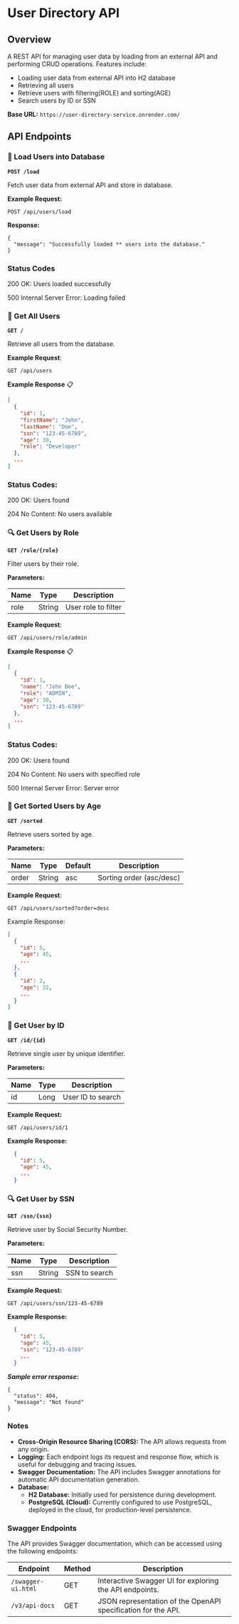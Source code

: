 # User Directory API


## Overview

A REST API for managing user data by loading from an external API and performing CRUD operations. Features include:
- Loading user data from external API into H2 database
- Retrieving all users
- Retrieve users with filtering(ROLE) and sorting(AGE)
- Search users by ID or SSN

**Base URL:** `https://user-directory-service.onrender.com/`

## API Endpoints

### 🚀 Load Users into Database

**`POST /load`**

Fetch user data from external API and store in database.

**Example Request:**
```http
POST /api/users/load
```

**Response:**

```
{
  "message": "Successfully loaded ** users into the database."
}
```

### Status Codes

200 OK: Users loaded successfully

500 Internal Server Error: Loading failed

### 📄 Get All Users
**`GET /`**

Retrieve all users from the database.

**Example Request**:
```http
GET /api/users
```
**Example Response** 📋
```json
[
  {
    "id": 1,
    "firstName": "John",
    "lastName": "Doe",
    "ssn": "123-45-6789",
    "age": 30,
    "role": "Developer"
  },
  ...
]
```

### Status Codes:

200 OK: Users found

204 No Content: No users available


### 🔍 Get Users by Role
**`GET /role/{role}`**

Filter users by their role.

**Parameters:**

| Name | Type   | Description          |
|------|--------|----------------------|
| role | String | User role to filter  |

**Example Request**:

```http
GET /api/users/role/admin
```
**Example Response** 📋
```json
[
  {
    "id": 1,
    "name": "John Doe",
    "role": "ADMIN",
    "age": 30,
    "ssn": "123-45-6789"
  },
  ...
]

```

### Status Codes:

200 OK: Users found

204 No Content: No users with specified role

500 Internal Server Error: Server error


### 🔄 Get Sorted Users by Age
**`GET /sorted`**

Retrieve users sorted by age.

**Parameters:**

| Name    | Type   | Default | Description               |
|---------|--------|---------|---------------------------|
| order   | String | asc     | Sorting order (asc/desc)  |

**Example Request**:

```http
GET /api/users/sorted?order=desc
```

Example Response:
```json
[
  {
    "id": 5,
    "age": 45,
    ...
  },
  {
    "id": 2,
    "age": 32,
    ...
  }
]
```

### 🔎 Get User by ID
**`GET /id/{id}`**

Retrieve single user by unique identifier.

**Parameters:**

| Name | Type | Description       |
|------|------|-------------------|
| id   | Long | User ID to search |


**Example Request:**

```http
GET /api/users/id/1
```

**Example Response:**
```json
  {
    "id": 5,
    "age": 45,
    ...
  }
```


### 🔍 Get User by SSN
**`GET /ssn/{ssn}`**

Retrieve user by Social Security Number.

**Parameters:**

| Name | Type   | Description       |
|------|--------|-------------------|
| ssn  | String | SSN to search     |


**Example Request:**

```http
GET /api/users/ssn/123-45-6789
```
**Example Response:**
```json
  {
    "id": 5,
    "age": 45,
    "ssn": "123-45-6789"
    ...
  }
```

***Sample error response:***
```
{
  "status": 404,
  "message": "Not found"
}
```

### Notes
- **Cross-Origin Resource Sharing (CORS):** The API allows requests from any origin.
- **Logging:** Each endpoint logs its request and response flow, which is useful for debugging and tracing issues.
- **Swagger Documentation:** The API includes Swagger annotations for automatic API documentation generation.
- **Database:**  
  - **H2 Database:** Initially used for persistence during development.  
  - **PostgreSQL (Cloud):** Currently configured to use PostgreSQL, deployed in the cloud, for production-level persistence.

### Swagger Endpoints

The API provides Swagger documentation, which can be accessed using the following endpoints:

| Endpoint           | Method | Description                                                      |
|--------------------|--------|------------------------------------------------------------------|
| `/swagger-ui.html` | GET    | Interactive Swagger UI for exploring the API endpoints.          |
| `/v3/api-docs`     | GET    | JSON representation of the OpenAPI specification for the API.    |


